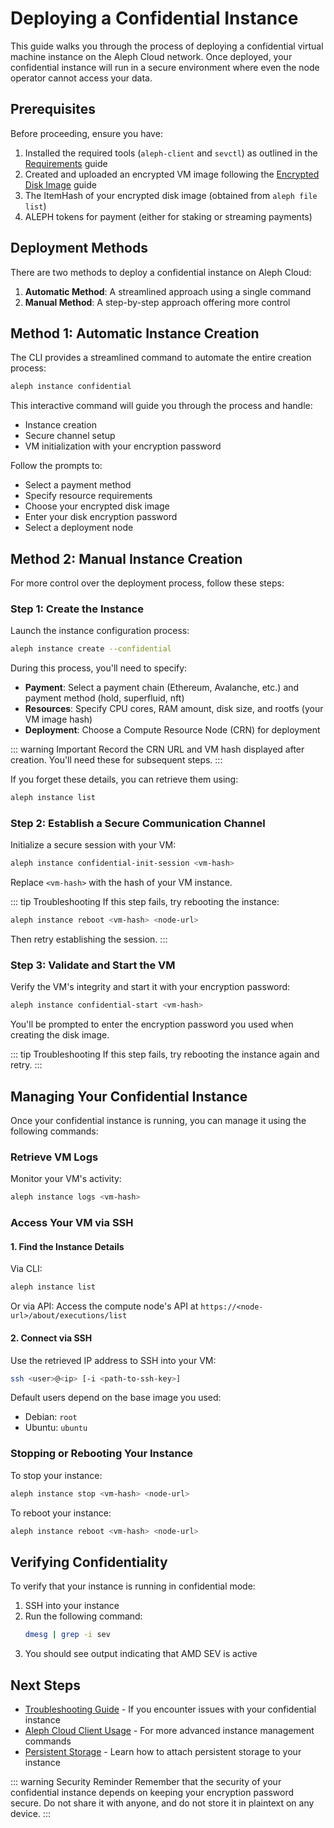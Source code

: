 # Deploying a Confidential Instance

This guide walks you through the process of deploying a confidential virtual machine instance on the Aleph Cloud network. Once deployed, your confidential instance will run in a secure environment where even the node operator cannot access your data.

## Prerequisites

Before proceeding, ensure you have:

1. Installed the required tools (`aleph-client` and `sevctl`) as outlined in the [Requirements](/devhub/compute-resources/confidential-instances/02-confidential-instance-requirements) guide
2. Created and uploaded an encrypted VM image following the [Encrypted Disk Image](/devhub/compute-resources/confidential-instances/03-confidential-instance-create-encrypted-disk) guide
3. The ItemHash of your encrypted disk image (obtained from `aleph file list`)
4. ALEPH tokens for payment (either for staking or streaming payments)

## Deployment Methods

There are two methods to deploy a confidential instance on Aleph Cloud:

1. **Automatic Method**: A streamlined approach using a single command
2. **Manual Method**: A step-by-step approach offering more control

## Method 1: Automatic Instance Creation

The CLI provides a streamlined command to automate the entire creation process:

```bash
aleph instance confidential
```

This interactive command will guide you through the process and handle:
- Instance creation
- Secure channel setup
- VM initialization with your encryption password

Follow the prompts to:
- Select a payment method
- Specify resource requirements
- Choose your encrypted disk image
- Enter your disk encryption password
- Select a deployment node

## Method 2: Manual Instance Creation

For more control over the deployment process, follow these steps:

### Step 1: Create the Instance

Launch the instance configuration process:

```bash
aleph instance create --confidential
```

During this process, you'll need to specify:

- **Payment**: Select a payment chain (Ethereum, Avalanche, etc.) and payment method (hold, superfluid, nft)
- **Resources**: Specify CPU cores, RAM amount, disk size, and rootfs (your VM image hash)
- **Deployment**: Choose a Compute Resource Node (CRN) for deployment

::: warning Important
Record the CRN URL and VM hash displayed after creation. You'll need these for subsequent steps.
:::

If you forget these details, you can retrieve them using:

```bash
aleph instance list
```

### Step 2: Establish a Secure Communication Channel

Initialize a secure session with your VM:

```bash
aleph instance confidential-init-session <vm-hash>
```

Replace `<vm-hash>` with the hash of your VM instance.

::: tip Troubleshooting
If this step fails, try rebooting the instance:

```bash
aleph instance reboot <vm-hash> <node-url>
```

Then retry establishing the session.
:::

### Step 3: Validate and Start the VM

Verify the VM's integrity and start it with your encryption password:

```bash
aleph instance confidential-start <vm-hash>
```

You'll be prompted to enter the encryption password you used when creating the disk image.

::: tip Troubleshooting
If this step fails, try rebooting the instance again and retry.
:::

## Managing Your Confidential Instance

Once your confidential instance is running, you can manage it using the following commands:

### Retrieve VM Logs

Monitor your VM's activity:

```bash
aleph instance logs <vm-hash>
```

### Access Your VM via SSH

#### 1. Find the Instance Details

Via CLI:
```bash
aleph instance list
```

Or via API:
Access the compute node's API at `https://<node-url>/about/executions/list`

#### 2. Connect via SSH

Use the retrieved IP address to SSH into your VM:

```bash
ssh <user>@<ip> [-i <path-to-ssh-key>]
```

Default users depend on the base image you used:
- Debian: `root`
- Ubuntu: `ubuntu`

### Stopping or Rebooting Your Instance

To stop your instance:
```bash
aleph instance stop <vm-hash> <node-url>
```

To reboot your instance:
```bash
aleph instance reboot <vm-hash> <node-url>
```

## Verifying Confidentiality

To verify that your instance is running in confidential mode:

1. SSH into your instance
2. Run the following command:
   ```bash
   dmesg | grep -i sev
   ```
3. You should see output indicating that AMD SEV is active

## Next Steps

- [Troubleshooting Guide](/devhub/compute-resources/confidential-instances/05-confidential-instance-troubleshooting) - If you encounter issues with your confidential instance
- [Aleph Cloud Client Usage](/devhub/sdks-and-tools/aleph-cli/) - For more advanced instance management commands
- [Persistent Storage](/devhub/building-applications/data-storage/types-of-storage/persistent-storage) - Learn how to attach persistent storage to your instance

::: warning Security Reminder
Remember that the security of your confidential instance depends on keeping your encryption password secure. Do not share it with anyone, and do not store it in plaintext on any device.
:::
